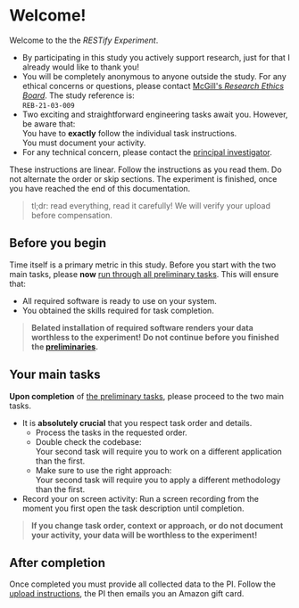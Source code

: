 # Welcome!

Welcome to the the *RESTify Experiment*.

 * By participating in this study you actively support research, just for that I already would like to thank you!
 * You will be completely anonymous to anyone outside the study. For any ethical concerns or questions, please contact [McGill's *Research Ethics Board*](mailto:lynda.mcneil@mcgill.ca). The study reference is:  
```REB-21-03-009```
 * Two exciting and straightforward engineering tasks await you. However, be aware that:  
You have to **exactly** follow the individual task instructions.  
You must document your activity. 
 * For any technical concern, please contact the [principal investigator](mailto:maximilian.schiedermeier@mcgill.ca).


These instructions are linear. Follow the instructions as you read them. Do not alternate the order or skip sections. The experiment is finished, once you have reached the end of this documentation.

 > tl;dr: read everything, read it carefully! We will verify your upload before compensation.

## Before you begin

Time itself is a primary metric in this study. Before you start with the two main tasks, please **now** [run through all preliminary tasks](preliminaries). This will ensure that:

 * All required software is ready to use on your system.
 * You obtained the skills required for task completion.

 > **Belated installation of required software renders your data worthless to the experiment! Do not continue before you finished the [preliminaries](preliminaries).**

## Your main tasks

**Upon completion** of [the preliminary tasks](preliminaries), please proceed to the two main tasks.

 * It is **absolutely crucial** that you respect task order and details.
    * Process the tasks in the requested order.
    * Double check the codebase:  
Your second task will require you to work on a different application than the first.
    * Make sure to use the right approach:  
Your second task will require you to apply a different methodology than the first.
 *  Record your on screen activity:
Run a screen recording from the moment you first open the task description until completion.

 > **If you change task order, context or approach, or do not document your activity, your data will be worthless to the experiment!**

## After completion

Once completed you must provide all collected data to the PI. Follow the [upload instructions](upload), the PI then emails you an Amazon gift card.

